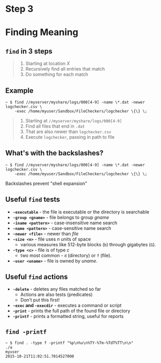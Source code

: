 
# Step 3

# Finding Meaning

## `find` in 3 steps

> 1. Starting at location *X*
> 2. Recursively find all entries that match
> 3. Do something for each match

## Example

```
~ $ find //myserver/myshare/logs/000[4-9] -name \*.dat -newer logchecker.csv \
    -exec /home/myuser/Sandbox/FileCheckers/logchecker \{\} \;
```

> 1. Starting at `//myserver/myshare/logs/000[4-9]`
> 2. Find all files that end in `.dat`
> 3. That are also newer than `logchecker.csv`
> 4. Execute `logchecker`, passing in path to file

## What's with the backslashes?

```
~ $ find //myserver/myshare/logs/000[4-9] -name \*.dat -newer logchecker.csv \
    -exec /home/myuser/Sandbox/FileCheckers/logchecker \{\} \;
```

Backslashes prevent "shell expansion"

## Useful `find` tests

* **`-executable`** - the file is executable or the directory is searchable
* **`-group <gname>`** - file belongs to group *gname*
* **`-iname <pattern>`** - case-insensitive name search
* **`-name <pattern>`** - case-sensitive name search
* **`-newer <file>`** - newer than *file*
* **`-size <n>`** - file uses *n* units of space
    * various measures like 512-byte blocks (`b`) through gigabytes (`G`).
* **`-type <c>`** - file is of type *c*
    * two most common - `d` (directory) or `f` (file).
* **`-user <uname>`** - file is owned by *uname*.

## Useful `find` actions

* **`-delete`** - deletes any files matched so far
    * Actions are also tests (predicates)
    * Don't put this first!
* **`-exec` and `-execdir`** - executes a command or script
* **`-print`** - prints the full path of the found file or directory
* **`-printf`** - prints a formatted string, useful for reports

## `find -printf`

```
~ $ find . -type f -printf "%p\n%u\n%TY-%Tm-%TdT%TT\n\n"
./a
myuser
2015-10-21T11:02:51.7014527000
```